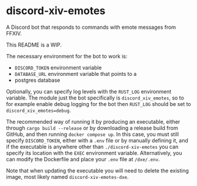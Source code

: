 # discord-xiv-emotes

A Discord bot that responds to commands with emote messages from FFXIV.

This README is a WIP.

The necessary environment for the bot to work is:

* `DISCORD_TOKEN` environment variable
* `DATABASE_URL` environment variable that points to a
* postgres database

Optionally, you can specify log levels with the `RUST_LOG` environment variable. The module just
the bot specifically is `discord_xiv_emotes`, so to for example enable debug logging for the bot
then `RUST_LOG` should be set to `discord_xiv_emotes=debug`.

The recommended way of running it by producing an executable, either through `cargo build --release`
or by downloading a release build from GitHub, and then running `docker compose up`. In this case,
you must still specify `DISCORD_TOKEN`, either with a `.env` file or by manually defining it, and if
the executable is anywhere other than `./discord-xiv-emotes` you can specify its location with the
`EXEC` environment variable. Alternatively, you can modify the Dockerfile and place your `.env` file
at `/dxe/.env`.

Note that when updating the executable you will need to delete the existing image, most likely named
`discord-xiv-emotes-dxe`.
